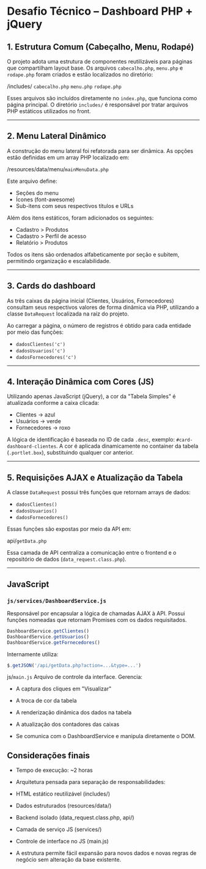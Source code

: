 # Desafio Técnico – Dashboard PHP + jQuery

## 1. Estrutura Comum (Cabeçalho, Menu, Rodapé)

O projeto adota uma estrutura de componentes reutilizáveis para páginas que compartilham layout base. Os arquivos `cabecalho.php`, `menu.php` e `rodape.php` foram criados e estão localizados no diretório:


/includes/
`cabecalho.php`
`menu.php`
`rodape.php`


Esses arquivos são incluídos diretamente no `index.php`, que funciona como página principal. O diretório `includes/` é responsável por tratar arquivos PHP estáticos utilizados no front.

---

## 2. Menu Lateral Dinâmico

A construção do menu lateral foi refatorada para ser dinâmica. As opções estão definidas em um array PHP localizado em:

/resources/data/menu/`mainMenuData.php`


Este arquivo define:
- Seções do menu
- Ícones (font-awesome)
- Sub-itens com seus respectivos títulos e URLs

Além dos itens estáticos, foram adicionados os seguintes:
- Cadastro > Produtos
- Cadastro > Perfil de acesso
- Relatório > Produtos

Todos os itens são ordenados alfabeticamente por seção e subitem, permitindo organização e escalabilidade.

---

## 3. Cards do dashboard

As três caixas da página inicial (Clientes, Usuários, Fornecedores) consultam seus respectivos valores de forma dinâmica via PHP, utilizando a classe `DataRequest` localizada na raíz do projeto.

Ao carregar a página, o número de registros é obtido para cada entidade por meio das funções:
- `dadosClientes('c')`
- `dadosUsuarios('c')`
- `dadosFornecedores('c')`

---

## 4. Interação Dinâmica com Cores (JS)

Utilizando apenas JavaScript (jQuery), a cor da "Tabela Simples" é atualizada conforme a caixa clicada:
- Clientes → azul
- Usuários → verde
- Fornecedores → roxo

A lógica de identificação é baseada no ID de cada `.desc`, exemplo: `#card-dashboard-clientes`. A cor é aplicada dinamicamente no container da tabela (`.portlet.box`), substituindo qualquer cor anterior.

---

## 5. Requisições AJAX e Atualização da Tabela

A classe `DataRequest` possui três funções que retornam arrays de dados:
- `dadosClientes()`
- `dadosUsuarios()`
- `dadosFornecedores()`

Essas funções são expostas por meio da API em:

api/`getData.php`

Essa camada de API centraliza a comunicação entre o frontend e o repositório de dados (`data_request.class.php`).

---

## JavaScript

### `js/services/DashboardService.js`
Responsável por encapsular a lógica de chamadas AJAX à API. Possui funções nomeadas que retornam Promises com os dados requisitados.

```js
DashboardService.getClientes()
DashboardService.getUsuarios()
DashboardService.getFornecedores()
```

Internamente utiliza:

```js
$.getJSON('/api/getData.php?action=...&type=...')
```
js/`main.js`
Arquivo de controle da interface. Gerencia:

- A captura dos cliques em "Visualizar"

- A troca de cor da tabela

- A renderização dinâmica dos dados na tabela

- A atualização dos contadores das caixas

- Se comunica com o DashboardService e manipula diretamente o DOM.

## Considerações finais

- Tempo de execução: ~2 horas

- Arquitetura pensada para separação de responsabilidades:

- HTML estático reutilizável (includes/)

- Dados estruturados (resources/data/)

- Backend isolado (data_request.class.php, api/)

- Camada de serviço JS (services/)

- Controle de interface no JS (main.js)

- A estrutura permite fácil expansão para novos dados e novas regras de negócio sem alteração da base existente.
